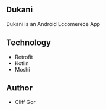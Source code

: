 ## Dukani
Dukani is an Android Eccomerece App

## Technology
- Retrofit
- Kotlin
- Moshi

## Author
- Cliff Gor